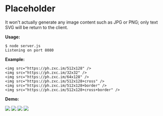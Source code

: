 Placeholder
==========================

It won't actually generate any image content such as JPG or PNG; only text SVG will be return to the client.

**Usage:**

    $ node server.js
    Listening on port 8080

**Example:**

    <img src="https://ph.zxc.im/512x128" />
    <img src="https://ph.zxc.im/32x32" />
    <img src="https://ph.zxc.im/64x128" />
    <img src="https://ph.zxc.im/512x128+cross" />
    <img src="https://ph.zxc.im/512x128+border" />
    <img src="https://ph.zxc.im/512x128+cross+border" />

**Demo:**

![](https://ph.zxc.im/512x128)
![](https://ph.zxc.im/512x128+cross)
![](https://ph.zxc.im/512x128+border)
![](https://ph.zxc.im/512x128+cross+border)
